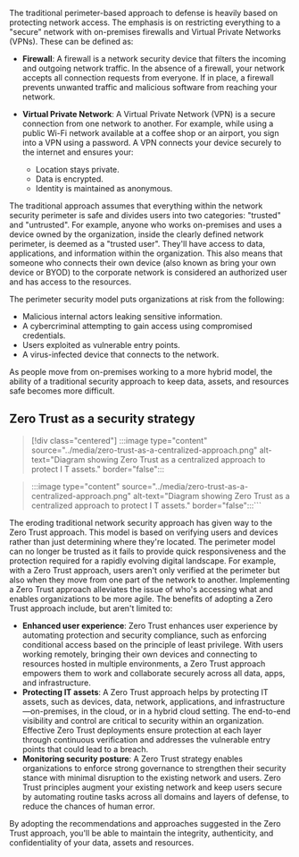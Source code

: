 The traditional perimeter-based approach to defense is heavily based on protecting network access. The emphasis is on restricting everything to a "secure" network with on-premises firewalls and Virtual Private Networks (VPNs). These can be defined as:

- **Firewall**: A firewall is a network security device that filters the incoming and outgoing network traffic. In the absence of a firewall, your network accepts all connection requests from everyone. If in place, a firewall prevents unwanted traffic and malicious software from reaching your network.
- **Virtual Private Network**: A Virtual Private Network (VPN) is a secure connection from one network to another. For example, while using a public Wi-Fi network available at a coffee shop or an airport, you sign into a VPN using a password. A VPN connects your device securely to the internet and ensures your:

  - Location stays private.
  - Data is encrypted.
  - Identity is maintained as anonymous.

The traditional approach assumes that everything within the network security perimeter is safe and divides users into two categories: "trusted" and "untrusted". For example, anyone who works on-premises and uses a device owned by the organization, inside the clearly defined network perimeter, is deemed as a "trusted user". They'll have access to data, applications, and information within the organization. This also means that someone who connects their own device (also known as bring your own device or BYOD) to the corporate network is considered an authorized user and has access to the resources.

The perimeter security model puts organizations at risk from the following:

- Malicious internal actors leaking sensitive information.
- A cybercriminal attempting to gain access using compromised credentials.
- Users exploited as vulnerable entry points.
- A virus-infected device that connects to the network.

As people move from on-premises working to a more hybrid model, the ability of a traditional security approach to keep data, assets, and resources safe becomes more difficult.

## Zero Trust as a security strategy

> [!div class="centered"]
> :::image type="content" source="../media/zero-trust-as-a-centralized-approach.png" alt-text="Diagram showing Zero Trust as a centralized approach to protect I T assets." border="false":::

> :::image type="content" source="../media/zero-trust-as-a-centralized-approach.png" alt-text="Diagram showing Zero Trust as a centralized approach to protect I T assets." border="false":::```

The eroding traditional network security approach has given way to the Zero Trust approach. This model is based on verifying users and devices rather than just determining where they're located. The perimeter model can no longer be trusted as it fails to provide quick responsiveness and the protection required for a rapidly evolving digital landscape. For example, with a Zero Trust approach, users aren't only verified at the perimeter but also when they move from one part of the network to another. Implementing a Zero Trust approach alleviates the issue of who's accessing what and enables organizations to be more agile. The benefits of adopting a Zero Trust approach include, but aren't limited to:

- **Enhanced user experience**: Zero Trust enhances user experience by automating protection and security compliance, such as enforcing conditional access based on the principle of least privilege. With users working remotely, bringing their own devices and connecting to resources hosted in multiple environments, a Zero Trust approach empowers them to work and collaborate securely across all data, apps, and infrastructure.
- **Protecting IT assets**: A Zero Trust approach helps by protecting IT assets, such as devices, data, network, applications, and infrastructure—on-premises, in the cloud, or in a hybrid cloud setting. The end-to-end visibility and control are critical to security within an organization. Effective Zero Trust deployments ensure protection at each layer through continuous verification and addresses the vulnerable entry points that could lead to a breach.
- **Monitoring security posture**: A Zero Trust strategy enables organizations to enforce strong governance to strengthen their security stance with minimal disruption to the existing network and users. Zero Trust principles augment your existing network and keep users secure by automating routine tasks across all domains and layers of defense, to reduce the chances of human error.

By adopting the recommendations and approaches suggested in the Zero Trust approach, you'll be able to maintain the integrity, authenticity, and confidentiality of your data, assets and resources.

